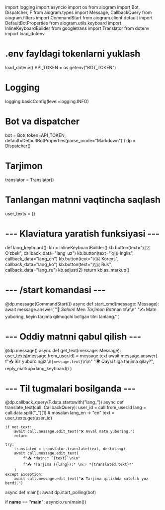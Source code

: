 import logging
import asyncio
import os
from aiogram import Bot, Dispatcher, F
from aiogram.types import Message, CallbackQuery
from aiogram.filters import CommandStart
from aiogram.client.default import DefaultBotProperties
from aiogram.utils.keyboard import InlineKeyboardBuilder
from googletrans import Translator
from dotenv import load_dotenv

# .env fayldagi tokenlarni yuklash
load_dotenv()
API_TOKEN = os.getenv("BOT_TOKEN")

# Logging
logging.basicConfig(level=logging.INFO)

# Bot va dispatcher
bot = Bot(
    token=API_TOKEN,
    default=DefaultBotProperties(parse_mode="Markdown")
)
dp = Dispatcher()

# Tarjimon
translator = Translator()

# Tanlangan matnni vaqtincha saqlash
user_texts = {}

# --- Klaviatura yaratish funksiyasi ---
def lang_keyboard():
    kb = InlineKeyboardBuilder()
    kb.button(text="🇺🇿 O‘zbek", callback_data="lang_uz")
    kb.button(text="🇬🇧 Ingliz", callback_data="lang_en")
    kb.button(text="🇰🇷 Koreys", callback_data="lang_ko")
    kb.button(text="🇷🇺 Rus", callback_data="lang_ru")
    kb.adjust(2)
    return kb.as_markup()

# --- /start komandasi ---
@dp.message(CommandStart())
async def start_cmd(message: Message):
    await message.answer(
        "👋 *Salom!* Men *Tarjimon Bot*man 🌐\n\n"
        "✍️ Matn yuboring, keyin tarjima qilmoqchi bo‘lgan tilni tanlang."
    )

# --- Oddiy matnni qabul qilish ---
@dp.message()
async def get_text(message: Message):
    user_texts[message.from_user.id] = message.text
    await message.answer(
        f"📥 Siz yubordingiz:\n`{message.text}`\n\n"
        "🌍 Qaysi tilga tarjima qilay?",
        reply_markup=lang_keyboard()
    )

# --- Til tugmalari bosilganda ---
@dp.callback_query(F.data.startswith("lang_"))
async def translate_text(call: CallbackQuery):
    user_id = call.from_user.id
    lang = call.data.split("_")[1]   # masalan lang_en → "en"
    text = user_texts.get(user_id)

    if not text:
        await call.message.edit_text("❌ Avval matn yuboring.")
        return

    try:
        translated = translator.translate(text, dest=lang)
        await call.message.edit_text(
            f"📥 *Matn:* `{text}`\n\n"
            f"📤 *Tarjima ({lang}):* \n👉 *{translated.text}*"
        )
    except Exception:
        await call.message.edit_text("❌ Tarjima qilishda xatolik yuz berdi.")

async def main():
    await dp.start_polling(bot)

if __name__ == "__main__":
    asyncio.run(main())

